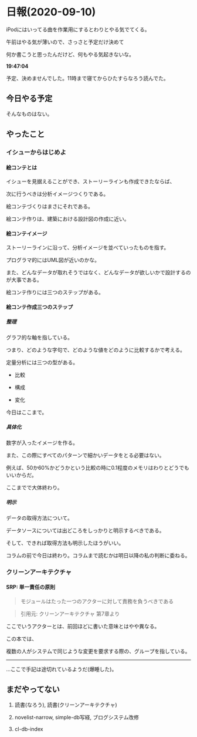 # 日報(2020-09-10)

iPodにはいってる曲を作業用にするとわりとやる気でてくる。

午前はやる気が薄いので、さっさと予定だけ決めて

何か書こうと思ったんだけど、何もやる気起きないな。

**19:47:04**

予定、決めませんでした。11時まで寝てからひたすらなろう読んでた。

## 今日やる予定

そんなものはない。

## やったこと

### イシューからはじめよ

#### 絵コンテとは

イシューを見据えることができ、ストーリーラインも作成できたならば、

次に行うべきは分析イメージつくりである。

絵コンテづくりはまさにそれである。

絵コンテ作りは、建築における設計図の作成に近い。

#### 絵コンテイメージ

ストーリーラインに沿って、分析イメージを並べていったものを指す。

プログラマ的にはUML図が近いのかな。

また、どんなデータが取れそうではなく、どんなデータが欲しいかで設計するのが大事である。

絵コンテ作りには三つのステップがある。

#### 絵コンテ作成三つのステップ

##### 整理

グラフ的な軸を指している。

つまり、どのような字句で、どのような値をどのように比較するかで考える。

定量分析には三つの型がある。

* 比較

* 構成

* 変化

今日はここまで。

##### 具体化

数字が入ったイメージを作る。

また、この際にすべてのパターンで細かいデータをとる必要はない。

例えば、50か60%かどうかという比較の時に0.1程度のメモリはわりとどうでもいいからだ。

ここまでで大体終わり。

##### 明示

データの取得方法について。

データソースについては出どころをしっかりと明示するべきである。

そして、できれば取得方法も明示したほうがいい。

コラムの前で今日は終わり。コラムまで読むかは明日以降の私の判断に委ねる。

### クリーンアーキテクチャ

#### SRP: 単一責任の原則

> モジュールはたった一つのアクターに対して責務を負うべきである

> 引用元: クリーンアーキテクチャ 第7章より

ここでいうアクターとは、前回ほどに書いた意味とはやや異なる。

この本では、

複数の人がシステムで同じような変更を要求する際の、グループを指している。

---

...ここで手記は途切れているようだ(爆睡した)。

## まだやってない

1. 読書(なろう), 読書(クリーンアーキテクチャ)

2. novelist-narrow, simple-db写経, ブログシステム改修

3. cl-db-index
